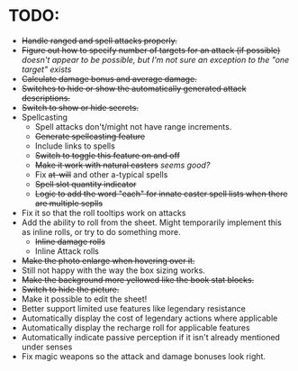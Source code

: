 # TODO:
- ~~Handle ranged and spell attacks properly.~~
- ~~Figure out how to specify number of targets for an attack (if possible)~~ *doesn't appear to be possible, but I'm not sure an exception to the "one target" exists*
- ~~Calculate damage bonus and average damage.~~
- ~~Switches to hide or show the automatically generated attack descriptions.~~
- ~~Switch to show or hide secrets.~~
- Spellcasting
	- Spell attacks don't/might not have range increments.
	- ~~Generate spellcasting feature~~
	- Include links to spells
	- ~~Switch to toggle this feature on and off~~
	- ~~Make it work with natural casters~~ *seems good?*
	- Fix ~~at-will~~ and other a-typical spells
	- ~~Spell slot quantity indicator~~
	- ~~Logic to add the word "each" for innate caster spell lists when there are multiple seplls~~
- Fix it so that the roll tooltips work on attacks
- Add the ability to roll from the sheet. Might temporarily implement this as inline rolls, or try to do something more.
	- ~~Inline damage rolls~~
	- Inline Attack rolls
- ~~Make the photo enlarge when hovering over it.~~
- Still not happy with the way the box sizing works.
- ~~Make the background more yellowed like the book stat blocks.~~
- ~~Switch to hide the picture.~~
- Make it possible to edit the sheet!
- Better support limited use features like legendary resistance
- Automatically display the cost of legendary actions where applicable
- Automatically display the recharge roll for applicable features
- Automatically indicate passive perception if it isn't already mentioned under senses
- Fix magic weapons so the attack and damage bonuses look right.